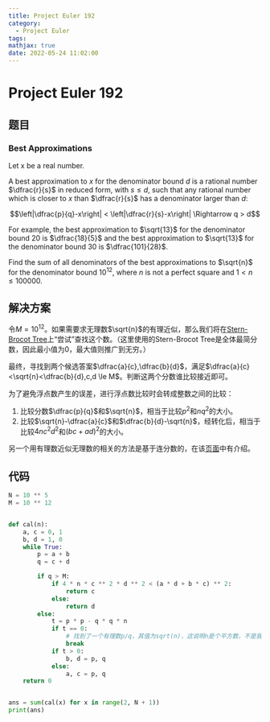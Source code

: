 ```yaml
---
title: Project Euler 192
category:
  - Project Euler
tags:
mathjax: true
date: 2022-05-24 11:02:00
---
```


<escape><!-- more --></escape>

# Project Euler 192

## 题目

### Best Approximations

Let x be a real number.

A best approximation to $x$ for the denominator bound $d$ is a rational number $\dfrac{r}{s}$ in reduced form, with $s \le d$, such that any rational number which is closer to $x$ than $\dfrac{r}{s}$ has a denominator larger than $d$:

$$\left|\dfrac{p}{q}-x\right| < \left|\dfrac{r}{s}-x\right| \Rightarrow q > d$$

For example, the best approximation to $\sqrt{13}$ for the denominator bound $20$ is $\dfrac{18}{5}$ and the best approximation to $\sqrt{13}$ for the denominator bound $30$ is $\dfrac{101}{28}$.

Find the sum of all denominators of the best approximations to $\sqrt{n}$ for the denominator bound $10^{12}$, where $n$ is not a perfect square and $1 < n \le 100000$.

## 解决方案

令$M=10^{12}$。如果需要求无理数$\sqrt{n}$的有理近似，那么我们将在[Stern-Brocot Tree](https://en.wikipedia.org/wiki/Stern%E2%80%93Brocot_tree)上“尝试”查找这个数。（这里使用的Stern-Brocot Tree是全体最简分数，因此最小值为$0$，最大值则推广到无穷。）

最终，寻找到两个候选答案$\dfrac{a}{c},\dfrac{b}{d}$，满足$\dfrac{a}{c}<\sqrt{n}<\dfrac{b}{d},c,d \le M$。判断这两个分数谁比较接近即可。

为了避免浮点数产生的误差，进行浮点数比较时会转成整数之间的比较：

1. 比较分数$\dfrac{p}{q}$和$\sqrt{n}$，相当于比较$p^2$和$nq^2$的大小。
2. 比较$\sqrt{n}-\dfrac{a}{c}$和$\dfrac{b}{d}-\sqrt{n}$，经转化后，相当于比较$4nc^2d^2$和$(bc+ad)^2$的大小。

另一个用有理数近似无理数的相关的方法是基于连分数的，在该[页面](https://en.wikipedia.org/wiki/Continued_fraction#Best_rational_approximations)中有介绍。

## 代码

```py
N = 10 ** 5
M = 10 ** 12


def cal(n):
    a, c = 0, 1
    b, d = 1, 0
    while True:
        p = a + b
        q = c + d

        if q > M:
            if 4 * n * c ** 2 * d ** 2 < (a * d + b * c) ** 2:
                return c
            else:
                return d
        else:
            t = p * p - q * q * n
            if t == 0:
                # 找到了一个有理数p/q，其值为sqrt(n)，这说明n是个平方数，不是我们需要求的。
                break
            if t > 0:
                b, d = p, q
            else:
                a, c = p, q
    return 0


ans = sum(cal(x) for x in range(2, N + 1))
print(ans)

```
